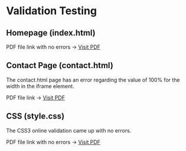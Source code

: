 # Validation Testing

## Homepage (index.html)

PDF file link with no errors -> [Visit PDF](https://github.com/RosariaFini/Rosaria-Fini-Milestone-Project-2/blob/master/PDF/validation-index.html.pdf)

## Contact Page (contact.html)

The contact.html page has an error regarding the value of 100% for the width in the iframe element.

PDF file link -> [Visit PDF](https://github.com/RosariaFini/Rosaria-Fini-Milestone-Project-2/blob/master/PDF/validation-contact.html.pdf)

## CSS (style.css)

The CSS3 online validation came up with no errors.

PDF file link with no errors -> [Visit PDF](https://github.com/RosariaFini/Rosaria-Fini-Milestone-Project-2/blob/master/PDF/validation-css.pdf)